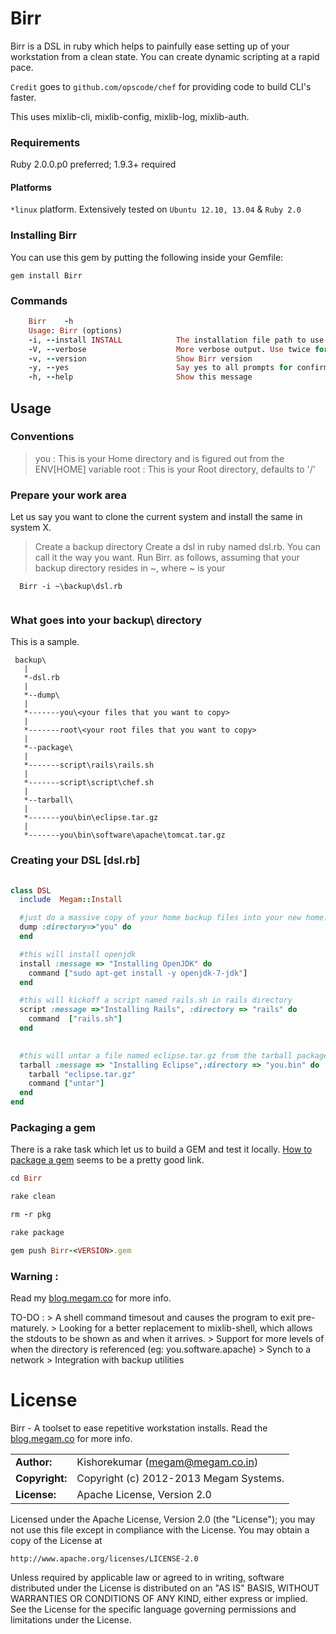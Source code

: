 # Birr

Birr is a DSL in ruby which helps to painfully ease setting up of your workstation from a clean state.
You can create dynamic scripting at a rapid pace.

`Credit` goes to `github.com/opscode/chef` for providing code to build CLI's faster. 

This uses mixlib-cli, mixlib-config, mixlib-log, mixlib-auth.

### Requirements

Ruby 2.0.0.p0 preferred; 1.9.3+ required 


#### Platforms

`*linux` platform. Extensively tested on `Ubuntu 12.10, 13.04` & `Ruby 2.0`

### Installing Birr

You can use this gem by putting the following inside your Gemfile:

    gem install Birr


### Commands

```ruby
	Birr	-h
	Usage: Birr (options)
    -i, --install INSTALL            The installation file path to use (required)
    -V, --verbose                    More verbose output. Use twice for max verbosity
    -v, --version                    Show Birr version
    -y, --yes                        Say yes to all prompts for confirmation
    -h, --help                       Show this message
```

## Usage

### Conventions

> you  : This is your Home directory and is figured out from the ENV[HOME] variable
> root : This is your Root directory, defaults to '/'

### Prepare your work area

Let us say you want to clone the current system and install the same in system X.


 > Create a backup directory
 > Create a dsl in ruby named dsl.rb. You can call it the way you want.
 > Run Birr. as follows, assuming that your backup directory resides in ~, where ~ is your <home>

```
  Birr -i ~\backup\dsl.rb
  
```
### What goes into your backup\ directory 

This is a sample.

```
 backup\
   |
   *-dsl.rb
   |
   *--dump\
   |
   *-------you\<your files that you want to copy> 
   |
   *-------root\<your root files that you want to copy> 
   |
   *--package\
   |
   *-------script\rails\rails.sh 
   |
   *-------script\script\chef.sh
   |
   *--tarball\
   |
   *-------you\bin\eclipse.tar.gz 
   |
   *-------you\bin\software\apache\tomcat.tar.gz
```
### Creating your DSL [dsl.rb]

```ruby
   
class DSL
  include  Megam::Install

  #just do a massive copy of your home backup files into your new home.
  dump :directory=>"you" do
  end

  #this will install openjdk
  install :message => "Installing OpenJDK" do
    command ["sudo apt-get install -y openjdk-7-jdk"]
  end

  #this will kickoff a script named rails.sh in rails directory
  script :message =>"Installing Rails", :directory => "rails" do
    command  ["rails.sh"]
  end

 
  #this will untar a file named eclipse.tar.gz from the tarball package into home/bin dir
  tarball :message => "Installing Eclipse",:directory => "you.bin" do
    tarball "eclipse.tar.gz"
    command ["untar"]
  end
end                     
```

### Packaging a gem
There is a rake task which let us to build a GEM and test it locally. 
[How to package a gem](http://rubylearning.com/blog/how-do-i-create-and-publish-my-first-ruby-gem/) 
seems to be a pretty good link.

```ruby
cd Birr

rake clean

rm -r pkg

rake package

gem push Birr-<VERSION>.gem

```


### Warning :
Read my [blog.megam.co](http://blog.megam.co/archives/485) for more info.

TO-DO : > A shell command timesout and causes the program to exit pre-maturely.
        > Looking for a better replacement to mixlib-shell, which allows the stdouts to be shown as and when it arrives.
        > Support for more levels of when the directory is referenced (eg: you.software.apache)
        > Synch to a network
        > Integration with backup utilities
          
# License

Birr - A toolset to ease repetitive workstation installs.
Read the [blog.megam.co](http://blog.megam.co/archives/485) for more info.

|                      |                                          |
|:---------------------|:-----------------------------------------|
| **Author:**          | Kishorekumar (<megam@megam.co.in>)
| **Copyright:**       | Copyright (c) 2012-2013 Megam Systems.
| **License:**         | Apache License, Version 2.0

Licensed under the Apache License, Version 2.0 (the "License");
you may not use this file except in compliance with the License.
You may obtain a copy of the License at

    http://www.apache.org/licenses/LICENSE-2.0

Unless required by applicable law or agreed to in writing, software
distributed under the License is distributed on an "AS IS" BASIS,
WITHOUT WARRANTIES OR CONDITIONS OF ANY KIND, either express or implied.
See the License for the specific language governing permissions and
limitations under the License.
